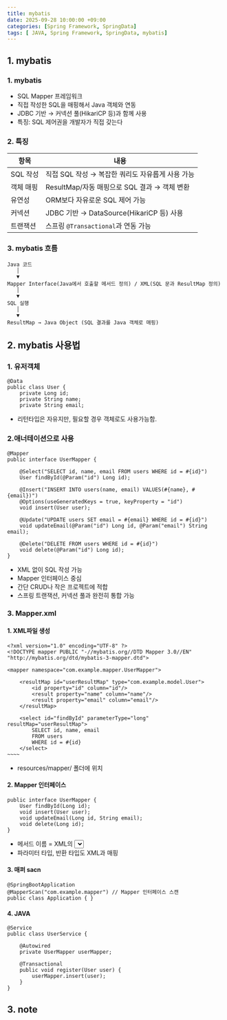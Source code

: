 ```yaml
---
title: mybatis
date: 2025-09-28 10:00:00 +09:00
categories: [Spring Framework, SpringData]
tags: [ JAVA, Spring Framework, SpringData, mybatis]
---
```


## 1. mybatis
### 1. mybatis
 - SQL Mapper 프레임워크
 - 직접 작성한 SQL을 매핑해서 Java 객체와 연동
 - JDBC 기반 → 커넥션 풀(HikariCP 등)과 함께 사용
 - 특징: SQL 제어권을 개발자가 직접 갖는다

### 2. 특징

| 항목     | 내용                                  |
| ------ | ----------------------------------- |
| SQL 작성 | 직접 SQL 작성 → 복잡한 쿼리도 자유롭게 사용 가능      |
| 객체 매핑  | ResultMap/자동 매핑으로 SQL 결과 → 객체 변환    |
| 유연성    | ORM보다 자유로운 SQL 제어 가능                |
| 커넥션    | JDBC 기반 → DataSource(HikariCP 등) 사용 |
| 트랜잭션   | 스프링 `@Transactional`과 연동 가능         |

### 3. mybatis 흐름
```
Java 코드
   │
   ▼
Mapper Interface(Java에서 호출할 메서드 정의) / XML(SQL 문과 ResultMap 정의) 
   │
   ▼
SQL 실행
   │
   ▼
ResultMap → Java Object (SQL 결과를 Java 객체로 매핑)
```

## 2. mybatis 사용법
### 1. 유저객체
```
@Data
public class User {
    private Long id;
    private String name;
    private String email;
```
 - 리턴타입은 자유지만, 필요할 경우 객체로도 사용가능함. 

### 2.애너테이션으로 사용
```
@Mapper
public interface UserMapper {

    @Select("SELECT id, name, email FROM users WHERE id = #{id}")
    User findById(@Param("id") Long id);

    @Insert("INSERT INTO users(name, email) VALUES(#{name}, #{email})")
    @Options(useGeneratedKeys = true, keyProperty = "id")
    void insert(User user);

    @Update("UPDATE users SET email = #{email} WHERE id = #{id}")
    void updateEmail(@Param("id") Long id, @Param("email") String email);

    @Delete("DELETE FROM users WHERE id = #{id}")
    void delete(@Param("id") Long id);
}
```
- XML 없이 SQL 작성 가능
- Mapper 인터페이스 중심
- 간단 CRUD나 작은 프로젝트에 적합
- 스프링 트랜잭션, 커넥션 풀과 완전히 통합 가능

### 3. Mapper.xml
#### 1. XML파일 생성
```
<?xml version="1.0" encoding="UTF-8" ?>
<!DOCTYPE mapper PUBLIC "-//mybatis.org//DTD Mapper 3.0//EN" "http://mybatis.org/dtd/mybatis-3-mapper.dtd">

<mapper namespace="com.example.mapper.UserMapper">

    <resultMap id="userResultMap" type="com.example.model.User">
        <id property="id" column="id"/>
        <result property="name" column="name"/>
        <result property="email" column="email"/>
    </resultMap>
    
    <select id="findById" parameterType="long" resultMap="userResultMap">
        SELECT id, name, email
        FROM users
        WHERE id = #{id}
    </select>
~~~~
```
 - resources/mapper/ 폴더에 위치
#### 2. Mapper 인터페이스
```
public interface UserMapper {
    User findById(Long id);
    void insert(User user);
    void updateEmail(Long id, String email);
    void delete(Long id);
}
```
 - 메서드 이름 = XML의 <select>/<insert>/<update>/<delete> id와 동일
 - 파라미터 타입, 반환 타입도 XML과 매핑

#### 3. 매퍼 sacn
```
@SpringBootApplication
@MapperScan("com.example.mapper") // Mapper 인터페이스 스캔
public class Application { }
```

#### 4. JAVA
```
@Service
public class UserService {

    @Autowired
    private UserMapper userMapper;

    @Transactional
    public void register(User user) {
        userMapper.insert(user);
    }
}
```

## 3. note
